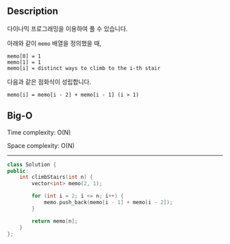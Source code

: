 ## Description

다이나믹 프로그래밍을 이용하여 풀 수 있습니다.

아래와 같이 `memo` 배열을 정의했을 때,

```
memo[0] = 1
memo[1] = 1
memo[i] = distinct ways to climb to the i-th stair
```

다음과 같은 점화식이 성립합니다.

```
memo[i] = memo[i - 2] + memo[i - 1] (i > 1)
```

## Big-O

Time complexity: O(N)

Space complexity: O(N)

---

```cpp
class Solution {
public:
    int climbStairs(int n) {
        vector<int> memo(2, 1);

        for (int i = 2; i <= n; i++) {
            memo.push_back(memo[i - 1] + memo[i - 2]);
        }

        return memo[n];
    }
};
```
